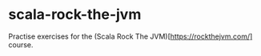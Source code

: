 # scala-rock-the-jvm

Practise exercises for the (Scala Rock The JVM)[https://rockthejvm.com/] course.
